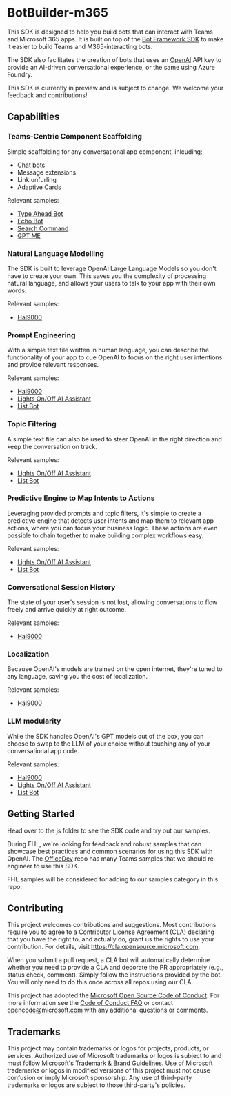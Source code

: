 # BotBuilder-m365

This SDK is designed to help you build bots that can interact with Teams and Microsoft 365 apps. It is built on top of the [Bot Framework SDK](https://github.com/microsoft/botbuilder-js) to make it easier to build Teams and M365-interacting bots.

The SDK also facilitates the creation of bots that uses an [OpenAI](https://openai.com/api/) API key to provide an AI-driven conversational experience, or the same using Azure Foundry.

This SDK is currently in preview and is subject to change. We welcome your feedback and contributions!

## Capabilities

### Teams-Centric Component Scaffolding

Simple scaffolding for any conversational app component, inlcuding:

* Chat bots
* Message extensions
* Link unfurling
* Adaptive Cards

Relevant samples:

* [Type Ahead Bot](https://github.com/microsoft/botbuilder-m365/tree/main/js/samples/adaptiveCards/typeAheadBot)
* [Echo Bot](https://github.com/microsoft/botbuilder-m365/tree/main/js/samples/messaging/echoBot)
* [Search Command](https://github.com/microsoft/botbuilder-m365/tree/main/js/samples/messageExtensions/searchCommand)
* [GPT ME](https://github.com/microsoft/botbuilder-m365/tree/main/js/samples/ai/gptME)

### Natural Language Modelling

The SDK is built to leverage OpenAI Large Language Models so you don't have to create your own. This saves you the complexity of processing natural language, and allows your users to talk to your app with their own words.

Relevant samples:

* [Hal9000](https://github.com/microsoft/botbuilder-m365/tree/main/js/samples/ai/hal9000)

### Prompt Engineering

With a simple text file written in human language, you can describe the functionality of your app to cue OpenAI to focus on the right user intentions and provide relevant responses.

Relevant samples:

* [Hal9000](https://github.com/microsoft/botbuilder-m365/tree/main/js/samples/ai/hal9000)
* [Lights On/Off AI Assistant](https://github.com/microsoft/botbuilder-m365/tree/main/js/samples/ai/lightBot)
* [List Bot](https://github.com/microsoft/botbuilder-m365/tree/main/js/samples/ai/listBot)

### Topic Filtering

A simple text file can also be used to steer OpenAI in the right direction and keep the conversation on track.

Relevant samples:

* [Lights On/Off AI Assistant](https://github.com/microsoft/botbuilder-m365/tree/main/js/samples/ai/lightBot)
* [List Bot](https://github.com/microsoft/botbuilder-m365/tree/main/js/samples/ai/listBot)

### Predictive Engine to Map Intents to Actions

Leveraging provided prompts and topic filters, it's simple to create a predictive engine that detects user intents and map them to relevant app actions, where you can focus your business logic. These actions are even possible to chain together to make building complex workflows easy.

Relevant samples:

* [Lights On/Off AI Assistant](https://github.com/microsoft/botbuilder-m365/tree/main/js/samples/ai/lightBot)
* [List Bot](https://github.com/microsoft/botbuilder-m365/tree/main/js/samples/ai/listBot)

### Conversational Session History

The state of your user's session is not lost, allowing conversations to flow freely and arrive quickly at right outcome. 

Relevant samples:

* [Hal9000](https://github.com/microsoft/botbuilder-m365/tree/main/js/samples/ai/hal9000)

### Localization

Because OpenAI's models are trained on the open internet, they're tuned to any language, saving you the cost of localization.

Relevant samples:

* [Hal9000](https://github.com/microsoft/botbuilder-m365/tree/main/js/samples/ai/hal9000)

### LLM modularity

While the SDK handles OpenAI's GPT models out of the box, you can choose to swap to the LLM of your choice without touching any of your conversational app code.

Relevant samples:

* [Hal9000](https://github.com/microsoft/botbuilder-m365/tree/main/js/samples/ai/hal9000)
* [Lights On/Off AI Assistant](https://github.com/microsoft/botbuilder-m365/tree/main/js/samples/ai/lightBot)
* [List Bot](https://github.com/microsoft/botbuilder-m365/tree/main/js/samples/ai/listBot)

## Getting Started

Head over to the js folder to see the SDK code and try out our samples.

During FHL, we're looking for feedback and robust samples that can showcase best practices and common scenarios for using this SDK with OpenAI. The [OfficeDev](https://github.com/orgs/OfficeDev/repositories?language=&q=microsoft-teams-apps&sort=&type=all) repo has many Teams samples that we should re-engineer to use this SDK.

FHL samples will be considered for adding to our samples category in this repo.

## Contributing

This project welcomes contributions and suggestions. Most contributions require you to agree to a
Contributor License Agreement (CLA) declaring that you have the right to, and actually do, grant us
the rights to use your contribution. For details, visit https://cla.opensource.microsoft.com.

When you submit a pull request, a CLA bot will automatically determine whether you need to provide
a CLA and decorate the PR appropriately (e.g., status check, comment). Simply follow the instructions
provided by the bot. You will only need to do this once across all repos using our CLA.

This project has adopted the [Microsoft Open Source Code of Conduct](https://opensource.microsoft.com/codeofconduct/).
For more information see the [Code of Conduct FAQ](https://opensource.microsoft.com/codeofconduct/faq/) or
contact [opencode@microsoft.com](mailto:opencode@microsoft.com) with any additional questions or comments.

## Trademarks

This project may contain trademarks or logos for projects, products, or services. Authorized use of Microsoft
trademarks or logos is subject to and must follow
[Microsoft's Trademark & Brand Guidelines](https://www.microsoft.com/en-us/legal/intellectualproperty/trademarks/usage/general).
Use of Microsoft trademarks or logos in modified versions of this project must not cause confusion or imply Microsoft sponsorship.
Any use of third-party trademarks or logos are subject to those third-party's policies.
